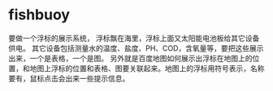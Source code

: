 # fishbuoy
要做一个浮标的展示系统， 
浮标飘在海里，浮标上面又太阳能电池板给其它设备供电。
其它设备包括测量水的温度、盐度、PH、COD，含氧量等，要把这些展示出来，一个是表格，一个是图。
另外就是百度地图如何展示出浮标在地图上的位置，和地图上浮标的位置和表格、图要关联起来。地图上的浮标用符号表示，名称要有，鼠标点击会出来一些提示信息。
